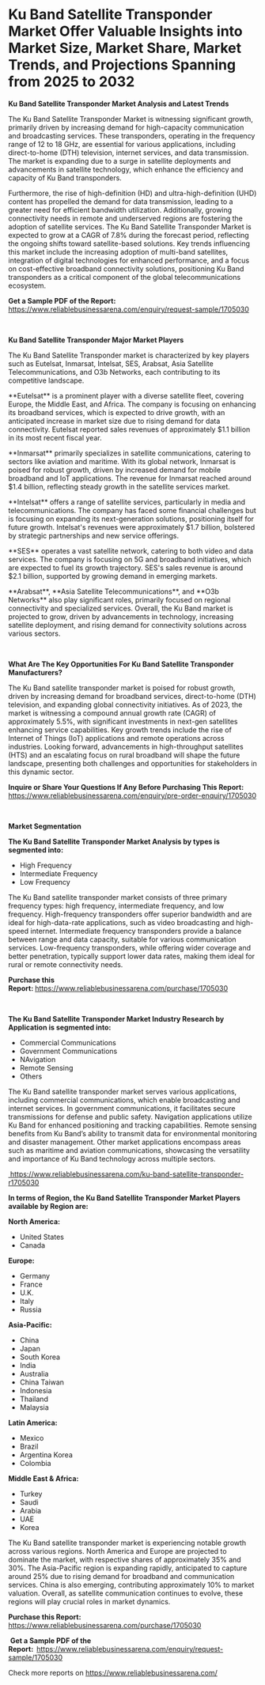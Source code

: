 <p><h1>Ku Band Satellite Transponder Market Offer Valuable Insights into Market Size, Market Share, Market Trends, and Projections Spanning from 2025 to 2032</h1></p><p><strong>Ku Band Satellite Transponder Market Analysis and Latest Trends</strong></p>
<p><p>The Ku Band Satellite Transponder Market is witnessing significant growth, primarily driven by increasing demand for high-capacity communication and broadcasting services. These transponders, operating in the frequency range of 12 to 18 GHz, are essential for various applications, including direct-to-home (DTH) television, internet services, and data transmission. The market is expanding due to a surge in satellite deployments and advancements in satellite technology, which enhance the efficiency and capacity of Ku Band transponders.</p><p>Furthermore, the rise of high-definition (HD) and ultra-high-definition (UHD) content has propelled the demand for data transmission, leading to a greater need for efficient bandwidth utilization. Additionally, growing connectivity needs in remote and underserved regions are fostering the adoption of satellite services. The Ku Band Satellite Transponder Market is expected to grow at a CAGR of 7.8% during the forecast period, reflecting the ongoing shifts toward satellite-based solutions. Key trends influencing this market include the increasing adoption of multi-band satellites, integration of digital technologies for enhanced performance, and a focus on cost-effective broadband connectivity solutions, positioning Ku Band transponders as a critical component of the global telecommunications ecosystem.</p></p>
<p><strong>Get a Sample PDF of the Report:&nbsp;</strong> <a href="https://www.reliablebusinessarena.com/enquiry/request-sample/1705030?utm_campaign=1905&utm_medium=2&utm_source=Github&utm_content=ia&utm_term=09012025&utm_id=ku-band-satellite-transponder">https://www.reliablebusinessarena.com/enquiry/request-sample/1705030</a></p>
<p>&nbsp;</p>
<p><strong>Ku Band Satellite Transponder Major Market Players</strong></p>
<p><p>The Ku Band Satellite Transponder market is characterized by key players such as Eutelsat, Inmarsat, Intelsat, SES, Arabsat, Asia Satellite Telecommunications, and O3b Networks, each contributing to its competitive landscape.</p><p>**Eutelsat** is a prominent player with a diverse satellite fleet, covering Europe, the Middle East, and Africa. The company is focusing on enhancing its broadband services, which is expected to drive growth, with an anticipated increase in market size due to rising demand for data connectivity. Eutelsat reported sales revenues of approximately $1.1 billion in its most recent fiscal year.</p><p>**Inmarsat** primarily specializes in satellite communications, catering to sectors like aviation and maritime. With its global network, Inmarsat is poised for robust growth, driven by increased demand for mobile broadband and IoT applications. The revenue for Inmarsat reached around $1.4 billion, reflecting steady growth in the satellite services market.</p><p>**Intelsat** offers a range of satellite services, particularly in media and telecommunications. The company has faced some financial challenges but is focusing on expanding its next-generation solutions, positioning itself for future growth. Intelsat's revenues were approximately $1.7 billion, bolstered by strategic partnerships and new service offerings.</p><p>**SES** operates a vast satellite network, catering to both video and data services. The company is focusing on 5G and broadband initiatives, which are expected to fuel its growth trajectory. SES's sales revenue is around $2.1 billion, supported by growing demand in emerging markets.</p><p>**Arabsat**, **Asia Satellite Telecommunications**, and **O3b Networks** also play significant roles, primarily focused on regional connectivity and specialized services. Overall, the Ku Band market is projected to grow, driven by advancements in technology, increasing satellite deployment, and rising demand for connectivity solutions across various sectors.</p></p>
<p>&nbsp;</p>
<p><strong>What Are The Key Opportunities For Ku Band Satellite Transponder Manufacturers?</strong></p>
<p><p>The Ku Band satellite transponder market is poised for robust growth, driven by increasing demand for broadband services, direct-to-home (DTH) television, and expanding global connectivity initiatives. As of 2023, the market is witnessing a compound annual growth rate (CAGR) of approximately 5.5%, with significant investments in next-gen satellites enhancing service capabilities. Key growth trends include the rise of Internet of Things (IoT) applications and remote operations across industries. Looking forward, advancements in high-throughput satellites (HTS) and an escalating focus on rural broadband will shape the future landscape, presenting both challenges and opportunities for stakeholders in this dynamic sector.</p></p>
<p><strong>Inquire or Share Your Questions If Any Before Purchasing This Report:</strong> <a href="https://www.reliablebusinessarena.com/enquiry/pre-order-enquiry/1705030?utm_campaign=1905&utm_medium=2&utm_source=Github&utm_content=ia&utm_term=09012025&utm_id=ku-band-satellite-transponder">https://www.reliablebusinessarena.com/enquiry/pre-order-enquiry/1705030</a></p>
<p>&nbsp;</p>
<p><strong>Market Segmentation</strong></p>
<p><strong>The Ku Band Satellite Transponder Market Analysis by types is segmented into:</strong></p>
<p><ul><li>High Frequency</li><li>Intermediate Frequency</li><li>Low Frequency</li></ul></p>
<p><p>The Ku Band satellite transponder market consists of three primary frequency types: high frequency, intermediate frequency, and low frequency. High-frequency transponders offer superior bandwidth and are ideal for high-data-rate applications, such as video broadcasting and high-speed internet. Intermediate frequency transponders provide a balance between range and data capacity, suitable for various communication services. Low-frequency transponders, while offering wider coverage and better penetration, typically support lower data rates, making them ideal for rural or remote connectivity needs.</p></p>
<p><strong>Purchase this Report:&nbsp;</strong><a href="https://www.reliablebusinessarena.com/purchase/1705030?utm_campaign=1905&utm_medium=2&utm_source=Github&utm_content=ia&utm_term=09012025&utm_id=ku-band-satellite-transponder">https://www.reliablebusinessarena.com/purchase/1705030</a></p>
<p>&nbsp;</p>
<p><strong>The Ku Band Satellite Transponder Market Industry Research by Application is segmented into:</strong></p>
<p><ul><li>Commercial Communications</li><li>Government Communications</li><li>NAvigation</li><li>Remote Sensing</li><li>Others</li></ul></p>
<p><p>The Ku Band satellite transponder market serves various applications, including commercial communications, which enable broadcasting and internet services. In government communications, it facilitates secure transmissions for defense and public safety. Navigation applications utilize Ku Band for enhanced positioning and tracking capabilities. Remote sensing benefits from Ku Band’s ability to transmit data for environmental monitoring and disaster management. Other market applications encompass areas such as maritime and aviation communications, showcasing the versatility and importance of Ku Band technology across multiple sectors.</p></p>
<p><a href="https://www.reliablebusinessarena.com/ku-band-satellite-transponder-r1705030?utm_campaign=1905&utm_medium=2&utm_source=Github&utm_content=ia&utm_term=09012025&utm_id=ku-band-satellite-transponder">&nbsp;https://www.reliablebusinessarena.com/ku-band-satellite-transponder-r1705030</a></p>
<p><strong>In terms of Region, the Ku Band Satellite Transponder Market Players available by Region are:</strong></p>
<p>
    <p> <strong> North America: </strong>
        <ul>
            <li>United States</li>
            <li>Canada</li>
        </ul>
        </p> 
    <p> <strong> Europe: </strong>
        <ul>
            <li>Germany</li>
            <li>France</li>
            <li>U.K.</li>
            <li>Italy</li>
            <li>Russia</li>
        </ul>
        </p> 
    <p> <strong> Asia-Pacific: </strong>
        <ul>
            <li>China</li>
            <li>Japan</li>
            <li>South Korea</li>
            <li>India</li>
            <li>Australia</li>
            <li>China Taiwan</li>
            <li>Indonesia</li>
            <li>Thailand</li>
            <li>Malaysia</li>
        </ul>
        </p> 
    <p> <strong> Latin America: </strong>
        <ul>
            <li>Mexico</li>
            <li>Brazil</li>
            <li>Argentina Korea</li>
            <li>Colombia</li>
        </ul>
        </p> 
    <p> <strong> Middle East & Africa: </strong>
        <ul>
            <li>Turkey</li>
            <li>Saudi</li>
            <li>Arabia</li>
            <li>UAE</li>
            <li>Korea</li>
        </ul>
    </p>
    </p>
<p><p>The Ku Band satellite transponder market is experiencing notable growth across various regions. North America and Europe are projected to dominate the market, with respective shares of approximately 35% and 30%. The Asia-Pacific region is expanding rapidly, anticipated to capture around 25% due to rising demand for broadband and communication services. China is also emerging, contributing approximately 10% to market valuation. Overall, as satellite communication continues to evolve, these regions will play crucial roles in market dynamics.</p></p>
<p><strong>Purchase this Report: </strong><a href="https://www.reliablebusinessarena.com/purchase/1705030?utm_campaign=1905&utm_medium=2&utm_source=Github&utm_content=ia&utm_term=09012025&utm_id=ku-band-satellite-transponder">https://www.reliablebusinessarena.com/purchase/1705030</a></p>
<p>&nbsp;<strong>Get a Sample PDF of the Report:&nbsp;&nbsp;</strong><a href="https://www.reliablebusinessarena.com/enquiry/request-sample/1705030?utm_campaign=1905&utm_medium=2&utm_source=Github&utm_content=ia&utm_term=09012025&utm_id=ku-band-satellite-transponder">https://www.reliablebusinessarena.com/enquiry/request-sample/1705030</a></p>
<p><strong></strong></p>
<p>Check more reports on <a href="https://www.reliablebusinessarena.com/?utm_campaign=1905&utm_medium=2&utm_source=Github&utm_content=ia&utm_term=09012025&utm_id=ku-band-satellite-transponder">https://www.reliablebusinessarena.com/</a></p>
